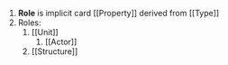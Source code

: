 1. **Role** is implicit card [[Property]] derived from [[Type]]
2. Roles:
	1. [[Unit]]
		1. [[Actor]]
	2. [[Structure]]
	